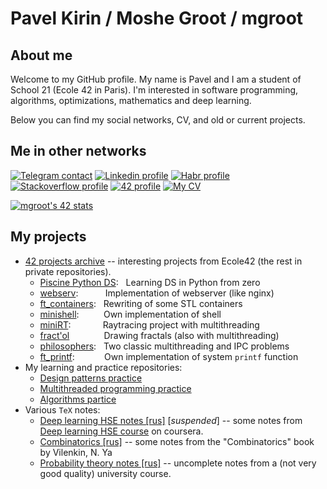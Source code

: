 # Pavel Kirin / Moshe Groot / mgroot

## About me
Welcome to my GitHub profile. My name is Pavel and I am a student of School 21 (Ecole 42 in Paris). I'm interested in software programming, algorithms, optimizations, mathematics and deep learning.

Below you can find my social networks, CV, and old or current projects.

## Me in other networks

[![Telegram contact][telegram_badge]][telegram_link]
[![Linkedin profile][linkedin_badge]][linkedin_link]
[![Habr profile][habr_badge]][habr_link]
[![Stackoverflow profile][stackoverflow_badge]][stackoverflow_link]
[![42 profile][42_badge]][42_link]
[![My CV][CV]][CV_path]

[![mgroot's 42 stats](https://badge42.vercel.app/api/v2/cl1lzyjgu006609jomlylieoe/stats?cursusId=21&coalitionId=89)](https://github.com/JaeSeoKim/badge42)


## My projects

* [42 projects archive](https://github.com/MosheGroot/42projects_archive) --  interesting projects from Ecole42 (the rest in private repositories).
  + [Piscine Python DS](https://github.com/MosheGroot/Piscine-Python-Data-Science):   Learning DS in Python from zero
  + [webserv](https://github.com/MosheGroot/webserver21/):           Implementation of webserver (like nginx)
  + [ft_containers](https://github.com/MosheGroot/42projects_archive/tree/main/ft_containers):   Rewriting of some STL containers
  + [minishell](https://github.com/LinearBasis/minishell):          Own implementation of shell
  + [miniRT](https://github.com/MosheGroot/42projects_archive/tree/main/miniRT):             Raytracing project with multithreading
  + [fract'ol](https://github.com/MosheGroot/42projects_archive/tree/main/fract_ol)              Drawing fractals (also with multithreading)
  + [philosophers](https://github.com/MosheGroot/42projects_archive/tree/main/philosophers):   Two classic multithreading and IPC problems
  + [ft_printf](https://github.com/MosheGroot/42projects_archive/tree/main/ft_printf):            Own implementation of system `printf` function
* My learning and practice repositories:
  + [Design patterns practice](https://github.com/MosheGroot/Design-patterns-practice/)
  + [Multithreaded programming practice](https://github.com/MosheGroot/Multithreaded-programming-practice)
  + [Algorithms partice](https://github.com/MosheGroot/Algorithms-partice)
* Various `TeX` notes:
  + [Deep learning HSE notes [rus]](https://github.com/MosheGroot/deep_learning_hse_notes)  \[*suspended*\] -- some notes from [Deep learning HSE course](https://www.coursera.org/learn/vvedenie-mashinnoe-obuchenie) on coursera.
  + [Combinatorics [rus]](https://github.com/MosheGroot/Combinatorics-notes) -- some notes from the "Combinatorics" book by Vilenkin, N. Ya
  + [Probability theory notes [rus]](https://github.com/MosheGroot/Probability_theory) -- uncomplete notes from a (not very good quality) university course.


[CV_path]: Pavel_Kirin_CV_en.pdf
[CV]: https://img.shields.io/badge/CV-D3182A?style=for-the-badge&logoColor=white


[telegram_link]: https://t.me/MosheGroot
[telegram_badge]: https://img.shields.io/badge/Telegram-2CA5E0?style=for-the-badge&logo=telegram&logoColor=white "Telegram contact"

[linkedin_link]: https://linkedin.com/in/MosheGroot
[linkedin_badge]: https://img.shields.io/badge/LinkedIn-0077B5?style=for-the-badge&logo=linkedin&logoColor=white "Linkedin profile"

[habr_link]: https://habr.com/ru/users/MosheGroot/posts/
[habr_badge]: https://img.shields.io/badge/Habr-65A3BE?style=for-the-badge&logo=habr&logoColor=white "Habr profile"

[42_link]: https://profile.intra.42.fr/users/mgroot
[42_badge]: https://img.shields.io/badge/Ecole42-000000?style=for-the-badge&logo=42&logoColor=white "Ecole 42 profile"

[stackoverflow_link]: https://stackoverflow.com/users/15247243/mgroot
[stackoverflow_badge]: https://img.shields.io/badge/Stack_Overflow-FE7A16?style=for-the-badge&logo=stack-overflow&logoColor=white "Stackoverflow profile"
